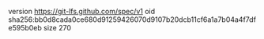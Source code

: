 version https://git-lfs.github.com/spec/v1
oid sha256:bb0d8cada0ce680d91259426070d9107b20dcb11cf6a1a7b04a4f7dfe595b0eb
size 270
